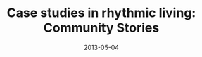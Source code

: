 ---
layout: message
category: message
series: "Rhythm"
title: "Case studies in rhythmic living: Community Stories"
date: 2013-05-04
audio-description: "People in our community share their rhythms"
audio: "http://www.crossroads.net/players/media/hq/rhythm03.mp3"
audio-title: "Case studies in rhythmic living&#58; Community Stories"
audio-duration: "44&#58;38"
program-description: "Rhythm - WK 4 Program"
program: "http://www.crossroads.net/players/media/hq/05_04-05_13Program_LO.pdf"
program-title: "Case studies in rhythmic living&#58; Community Stories"
video-description: "People in our community share their rhythms"
video-title: "Case studies in rhythmic living&#58; Community Stories"
video: "https://s3.amazonaws.com/crossroadsvideomessages/rhythm03.mp4"
video-poster: "https://www.crossroads.net/uploadedfiles/rhythm03_still.jpg"
---